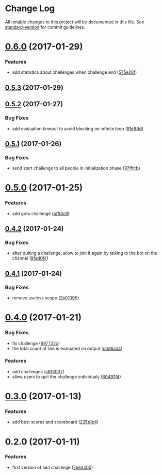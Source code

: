 # Change Log

All notable changes to this project will be documented in this file. See [standard-version](https://github.com/conventional-changelog/standard-version) for commit guidelines.

<a name="0.6.0"></a>
# [0.6.0](https://github.com/denouche/virtual-assistant-plugin-sed-challenge/compare/v0.5.3...v0.6.0) (2017-01-29)


### Features

* add statistics about challenges when challenge end ([575e28f](https://github.com/denouche/virtual-assistant-plugin-sed-challenge/commit/575e28f))



<a name="0.5.3"></a>
## [0.5.3](https://github.com/denouche/virtual-assistant-plugin-sed-challenge/compare/v0.5.2...v0.5.3) (2017-01-29)



<a name="0.5.2"></a>
## [0.5.2](https://github.com/denouche/virtual-assistant-plugin-sed-challenge/compare/v0.5.1...v0.5.2) (2017-01-27)


### Bug Fixes

* add evaluation timeout to avoid blocking on infinite loop ([91effdd](https://github.com/denouche/virtual-assistant-plugin-sed-challenge/commit/91effdd))



<a name="0.5.1"></a>
## [0.5.1](https://github.com/denouche/virtual-assistant-plugin-sed-challenge/compare/v0.5.0...v0.5.1) (2017-01-26)


### Bug Fixes

* send start challenge to all people in initialization phase ([97fffcb](https://github.com/denouche/virtual-assistant-plugin-sed-challenge/commit/97fffcb))



<a name="0.5.0"></a>
# [0.5.0](https://github.com/denouche/virtual-assistant-plugin-sed-challenge/compare/v0.4.2...v0.5.0) (2017-01-25)


### Features

* add goto challenge ([bfff4c9](https://github.com/denouche/virtual-assistant-plugin-sed-challenge/commit/bfff4c9))



<a name="0.4.2"></a>
## [0.4.2](https://github.com/denouche/virtual-assistant-plugin-sed-challenge/compare/v0.4.1...v0.4.2) (2017-01-24)


### Bug Fixes

* after quiting a challenge, allow to join it again by talking to the bot on the channel ([9fad0f4](https://github.com/denouche/virtual-assistant-plugin-sed-challenge/commit/9fad0f4))



<a name="0.4.1"></a>
## [0.4.1](https://github.com/denouche/virtual-assistant-plugin-sed-challenge/compare/v0.4.0...v0.4.1) (2017-01-24)


### Bug Fixes

* remove useless scope ([2b01399](https://github.com/denouche/virtual-assistant-plugin-sed-challenge/commit/2b01399))



<a name="0.4.0"></a>
# [0.4.0](https://github.com/denouche/virtual-assistant-plugin-sed-challenge/compare/v0.3.0...v0.4.0) (2017-01-21)


### Bug Fixes

* fix challenge ([897722c](https://github.com/denouche/virtual-assistant-plugin-sed-challenge/commit/897722c))
* the total count of line is evaluated on output ([c0d6a54](https://github.com/denouche/virtual-assistant-plugin-sed-challenge/commit/c0d6a54))


### Features

* add challenges ([c613037](https://github.com/denouche/virtual-assistant-plugin-sed-challenge/commit/c613037))
* allow users to quit the challenge individualy ([60497f4](https://github.com/denouche/virtual-assistant-plugin-sed-challenge/commit/60497f4))



<a name="0.3.0"></a>
# [0.3.0](https://github.com/denouche/virtual-assistant-plugin-sed-challenge/compare/v0.2.0...v0.3.0) (2017-01-13)


### Features

* add best scores and scoreboard ([235e1c4](https://github.com/denouche/virtual-assistant-plugin-sed-challenge/commit/235e1c4))



<a name="0.2.0"></a>
# 0.2.0 (2017-01-11)


### Features

* first version of sed challenge ([76e0405](https://github.com/denouche/virtual-assistant-plugin-sed-challenge/commit/76e0405))
